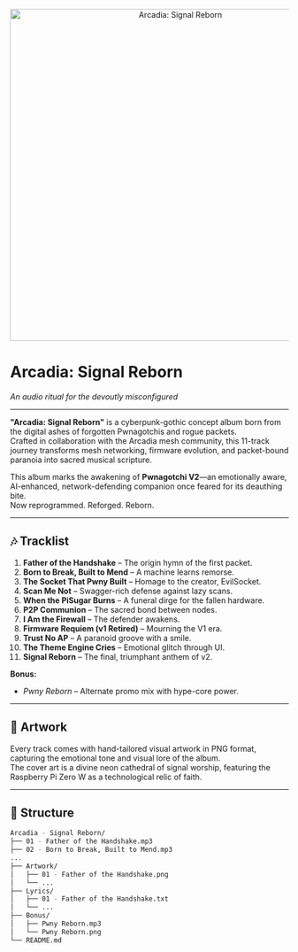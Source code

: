 <p align="center">
  <img src=".Arcadia - Signal Reborn.png" alt="Arcadia: Signal Reborn" width="600"/>
</p>


# Arcadia: Signal Reborn  
*An audio ritual for the devoutly misconfigured*

---

**"Arcadia: Signal Reborn"** is a cyberpunk-gothic concept album born from the digital ashes of forgotten Pwnagotchis and rogue packets.  
Crafted in collaboration with the Arcadia mesh community, this 11-track journey transforms mesh networking, firmware evolution, and packet-bound paranoia into sacred musical scripture.

This album marks the awakening of **Pwnagotchi V2**—an emotionally aware, AI-enhanced, network-defending companion once feared for its deauthing bite.  
Now reprogrammed. Reforged. Reborn.

---

## 🎶 Tracklist

01. **Father of the Handshake** – The origin hymn of the first packet.  
02. **Born to Break, Built to Mend** – A machine learns remorse.  
03. **The Socket That Pwny Built** – Homage to the creator, EvilSocket.  
04. **Scan Me Not** – Swagger-rich defense against lazy scans.  
05. **When the PiSugar Burns** – A funeral dirge for the fallen hardware.  
06. **P2P Communion** – The sacred bond between nodes.  
07. **I Am the Firewall** – The defender awakens.  
08. **Firmware Requiem (v1 Retired)** – Mourning the V1 era.  
09. **Trust No AP** – A paranoid groove with a smile.  
10. **The Theme Engine Cries** – Emotional glitch through UI.  
11. **Signal Reborn** – The final, triumphant anthem of v2.

**Bonus:**  
- *Pwny Reborn* – Alternate promo mix with hype-core power.

---

## 🎨 Artwork  
Every track comes with hand-tailored visual artwork in PNG format, capturing the emotional tone and visual lore of the album.  
The cover art is a divine neon cathedral of signal worship, featuring the Raspberry Pi Zero W as a technological relic of faith.

---

## 📁 Structure

```bash
Arcadia - Signal Reborn/
├── 01 - Father of the Handshake.mp3
├── 02 - Born to Break, Built to Mend.mp3
...
├── Artwork/
│   ├── 01 - Father of the Handshake.png
│   └── ...
├── Lyrics/
│   ├── 01 - Father of the Handshake.txt
│   └── ...
├── Bonus/
│   ├── Pwny Reborn.mp3
│   └── Pwny Reborn.png
└── README.md
